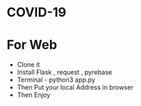 # COVID-19

# For Web 
   
   * Clone it
   * Install Flask , request , pyrebase
   * Terminal - python3 app.py
   * Then Put your local Address in browser 
   * Then Enjoy
   
   
